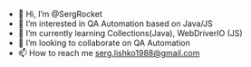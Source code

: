 - 👋 Hi, I’m @SergRocket
- 👀 I’m interested in QA Automation based on Java/JS
- 🌱 I’m currently learning Collections(Java), WebDriverIO (JS)
- 💞️ I’m looking to collaborate on QA Automation
- 📫 How to reach me serg.lishko1988@gmail.com

<!---
SergRocket/SergRocket is a ✨ special ✨ repository because its `README.md` (this file) appears on your GitHub profile.
You can click the Preview link to take a look at your changes.
--->
